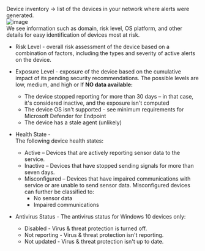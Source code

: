 Device inventory -> list of the devices in your network where alerts were generated.<br>
![image](https://github.com/AbhishekPratap9/SOC-Analysis/assets/156197198/58ff9df6-f31d-498d-a27b-1a8f82c7f2b0)<br>
We see information such as domain, risk level, OS platform, and other details for easy identification of devices most at risk.<br>
* Risk Level - overall risk assessment of the device based on a combination of factors, including the types and severity of active alerts on the device.
* Exposure Level - exposure of the device based on the cumulative impact of its pending security recommendations. The possible levels are low, medium, and high or
  If **NO data available:**
  * The device stopped reporting for more than 30 days – in that case, it's considered inactive, and the exposure isn't computed
  * The device OS isn't supported - see minimum requirements for Microsoft Defender for Endpoint
  * The device has a stale agent (unlikely)
* Health State - <br>
  The following device health states:

    * Active – Devices that are actively reporting sensor data to the service.
    * Inactive – Devices that have stopped sending signals for more than seven days.
    * Misconfigured – Devices that have impaired communications with service or are unable to send sensor data. Misconfigured devices can further be classified to:
      * No sensor data
      * Impaired communications
* Antivirus Status - The antivirus status for Windows 10 devices only:

  * Disabled - Virus & threat protection is turned off.
  * Not reporting - Virus & threat protection isn't reporting.
  * Not updated - Virus & threat protection isn't up to date.



